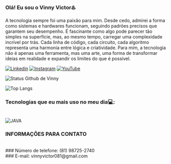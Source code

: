 ### Olá! Eu sou o Vinny Victor♨️
A tecnologia sempre foi uma paixão para mim. Desde cedo, admirei a forma como sistemas e hardwares funcionam, seguindo padrões precisos que garantem seu desempenho. É fascinante como algo pode parecer tão simples na superfície, mas, ao mesmo tempo, carregar uma complexidade incrível por trás. Cada linha de código, cada circuito, cada algoritmo representa uma harmonia entre lógica e criatividade. Para mim, a tecnologia não é apenas uma ferramenta, mas uma arte, uma forma de transformar ideias em realidade e expandir os limites do que é possível.

[![Linkedin](https://img.shields.io/badge/LinkedIn-0077B5?style=for-the-badge&logo=linkedin&logoColor=white)](https://www.linkedin.com/in/vinny-dev/)
[![Instagram](https://img.shields.io/badge/Instagram-E4405F?style=for-the-badge&logo=instagram&logoColor=white)](https://www.instagram.com/haizxkii/)
[![YouTube](https://img.shields.io/badge/YouTube-FF0000?style=for-the-badge&logo=youtube&logoColor=white)](https://www.youtube.com/@haizxkii)

![Status Github de Vinny](https://github-readme-stats.vercel.app/api?username=VincentJAVA&show_icons=true&theme=onedark)

![Top Langs](https://github-readme-stats.vercel.app/api/top-langs/?username=VincentJAVA&layout=compact)

### Tecnologias que eu mais uso no meu dia💻:
<div style="display: inline_block"><br/>
<img align="center" alt="JAVA" src="https://img.shields.io/badge/Java-ED8B00?style=for-the-badge&logo=openjdk&logoColor=white">
<br/>
  
### INFORMAÇÕES PARA CONTATO
<br/>
### Número de telefone: (81) 98725-2740
  <br/>
### E-mail: vinnyvictor081@gmail.com

